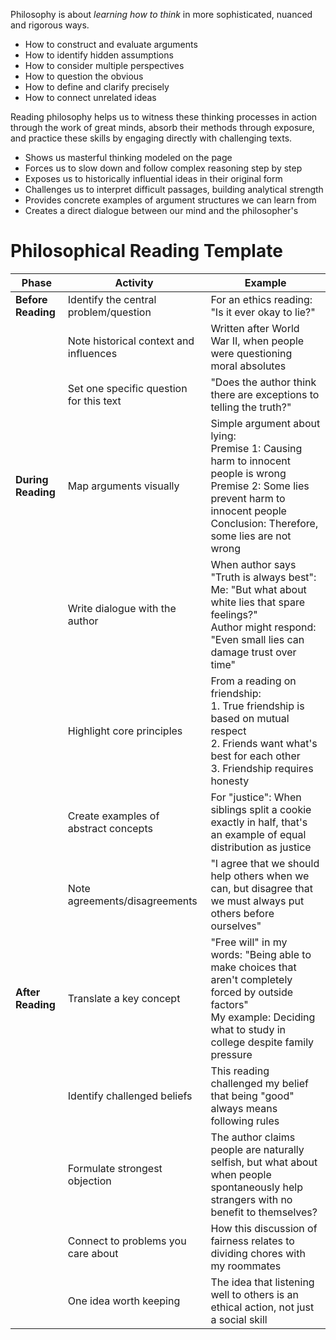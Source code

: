 Philosophy is about *learning how to think* in more sophisticated, nuanced and rigorous ways.
- How to construct and evaluate arguments
- How to identify hidden assumptions
- How to consider multiple perspectives
- How to question the obvious
- How to define and clarify precisely
- How to connect unrelated ideas

Reading philosophy helps us to witness these thinking processes in action through the work of great minds, absorb their methods through exposure, and practice these skills by engaging directly with challenging texts.

- Shows us masterful thinking modeled on the page
- Forces us to slow down and follow complex reasoning step by step
- Exposes us to historically influential ideas in their original form
- Challenges us to interpret difficult passages, building analytical strength
- Provides concrete examples of argument structures we can learn from
- Creates a direct dialogue between our mind and the philosopher's

# Philosophical Reading Template

| Phase              | Activity                                | Example                                                                                                                                                                                       |
| ------------------ | --------------------------------------- | --------------------------------------------------------------------------------------------------------------------------------------------------------------------------------------------- |
| **Before Reading** | Identify the central problem/question   | For an ethics reading: "Is it ever okay to lie?"                                                                                                                                              |
|                    | Note historical context and influences  | Written after World War II, when people were questioning moral absolutes                                                                                                                      |
|                    | Set one specific question for this text | "Does the author think there are exceptions to telling the truth?"                                                                                                                            |
| **During Reading** | Map arguments visually                  | Simple argument about lying:<br>Premise 1: Causing harm to innocent people is wrong<br>Premise 2: Some lies prevent harm to innocent people<br>Conclusion: Therefore, some lies are not wrong |
|                    | Write dialogue with the author          | When author says "Truth is always best":<br>Me: "But what about white lies that spare feelings?"<br>Author might respond: "Even small lies can damage trust over time"                        |
|                    | Highlight core principles               | From a reading on friendship:<br>1. True friendship is based on mutual respect<br>2. Friends want what's best for each other<br>3. Friendship requires honesty                                |
|                    | Create examples of abstract concepts    | For "justice": When siblings split a cookie exactly in half, that's an example of equal distribution as justice                                                                               |
|                    | Note agreements/disagreements           | "I agree that we should help others when we can, but disagree that we must always put others before ourselves"                                                                                |
| **After Reading**  | Translate a key concept                 | "Free will" in my words: "Being able to make choices that aren't completely forced by outside factors"<br>My example: Deciding what to study in college despite family pressure               |
|                    | Identify challenged beliefs             | This reading challenged my belief that being "good" always means following rules                                                                                                              |
|                    | Formulate strongest objection           | The author claims people are naturally selfish, but what about when people spontaneously help strangers with no benefit to themselves?                                                        |
|                    | Connect to problems you care about      | How this discussion of fairness relates to dividing chores with my roommates                                                                                                                  |
|                    | One idea worth keeping                  | The idea that listening well to others is an ethical action, not just a social skill                                                                                                          |